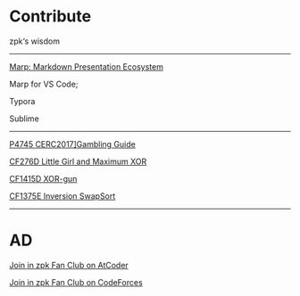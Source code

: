 # Contribute

zpk‘s wisdom

---

[Marp: Markdown Presentation Ecosystem](https://marp.app/)

Marp for VS Code;

Typora

Sublime

---

[P4745 CERC2017\]Gambling Guide ](https://www.luogu.com.cn/problem/P4745)

[CF276D Little Girl and Maximum XOR](https://www.luogu.com.cn/problem/CF276D)

[CF1415D XOR-gun](https://www.luogu.com.cn/problem/CF1415D)

[CF1375E Inversion SwapSort](https://www.luogu.com.cn/problem/CF1375E)

----

# AD

[Join in zpk Fan Club on AtCoder](https://atcoder.jp/ranking/all?f.Country=&f.UserScreenName=&f.Affiliation=zpk+fan+club&f.BirthYearLowerBound=0&f.BirthYearUpperBound=9999&f.RatingLowerBound=0&f.RatingUpperBound=9999&f.HighestRatingLowerBound=0&f.HighestRatingUpperBound=9999&f.CompetitionsLowerBound=0&f.CompetitionsUpperBound=9999&f.WinsLowerBound=0&f.WinsUpperBound=9999)

[Join in zpk Fan Club on CodeForces](https://codeforces.com/ratings/organization/30295)

